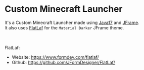# Custom Minecraft Launcher
It's a Custom Minecraft Launcher made using [Java17](https://www.oracle.com/java/technologies/downloads/#java17) and [JFrame](https://docs.oracle.com/en/java/javase/17/docs/api/java.desktop/javax/swing/JFrame.html).
<br>
It also uses [FlatLaf]() for the `Material Darker` JFrame theme.

<br><br>
FlatLaf:<br>
- Website: https://www.formdev.com/flatlaf/
- Github: https://github.com/JFormDesigner/FlatLaf/
